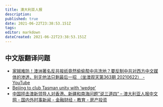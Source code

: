 ```yaml
---
title: 澳大利亚人报
description: 
published: true
date: 2021-06-22T23:38:53.151Z
tags: 
editor: markdown
dateCreated: 2021-06-22T23:38:53.151Z
---
```


## 中文版翻译问题

+ [家贼难防！澳洲著名反共报纸竟然偷偷帮中共洗地？要反制中共对西方中文媒体的渗透，别无他法只剩最后一招 （坐澳观天第363期 20210622） - YouTube](https://web.archive.org/web/20210622103519if_/https://www.youtube.com/watch?v=FdPdn2f_Zc4)
+ [Beijing to club Tasman unity with ‘wedge’](https://archive.is/wVvsF "https://www.theaustralian.com.au/nation/china-blasts-scott-morrison-jacinda-ardern-over-irresponsible-remarks/news-story/693e4fdfad0f46d3ab9520724796568a")
+ [中国抨击澳新领导人对香港、新疆和南海问题”说三道四“ – 澳大利亚人报中文网 - 国内外时事新闻 - 金融财经 - 教育 - 房产投资](https://web.archive.org/web/20210622102148/https://cn.theaustralian.com.au/2021/06/01/53501/)
